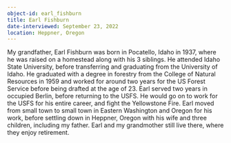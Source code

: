 ```yaml
---
object-id: earl_fishburn
title: Earl Fishburn
date-interviewed: September 23, 2022
location: Heppner, Oregon
---
```

My grandfather, Earl Fishburn was born in Pocatello, Idaho in 1937, where he was raised on a homestead along with his 3 siblings. He attended Idaho State University, before transferring and graduating from the University of Idaho. He graduated with a degree in forestry from the College of Natural Resources in 1959 and worked for around two years for the US Forest Service before being drafted at the age of 23. Earl served two years in occupied Berlin, before returning to the USFS. He would go on to work for the USFS for his entire career, and fight the Yellowstone Fire. Earl moved from small town to small town in Eastern Washington and Oregon for his work, before settling down in Heppner, Oregon with his wife and three children, including my father. Earl and my grandmother still live there, where they enjoy retirement. 
